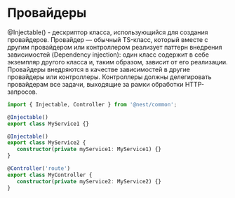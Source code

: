 # Провайдеры

@Injectable() - дескриптор класса, использующийся для создания провайдеров. Провайдер — обычный TS-класс, который
вместе с другим провайдером или контроллером реализует паттерн внедрения зависимостей (Dependency injection): один класс
содержит в себе экземпляр другого класса и, таким образом, зависит от его реализации. Провайдеры внедряются в качестве
зависимостей в другие провайдеры или контроллеры. Контроллеры должны делегировать провайдерам все задачи, выходящие за
рамки обработки HTTP-запросов.

```typescript
import { Injectable, Controller } from '@nest/common';

@Injectable()
export class MyService1 {}

@Injectable()
export class MyService2 {
   constructor(private myService1: MyService1) {}
}

@Controller('route')
export class MyController {
   constructor(private myService2: MyService2) {}
}
```